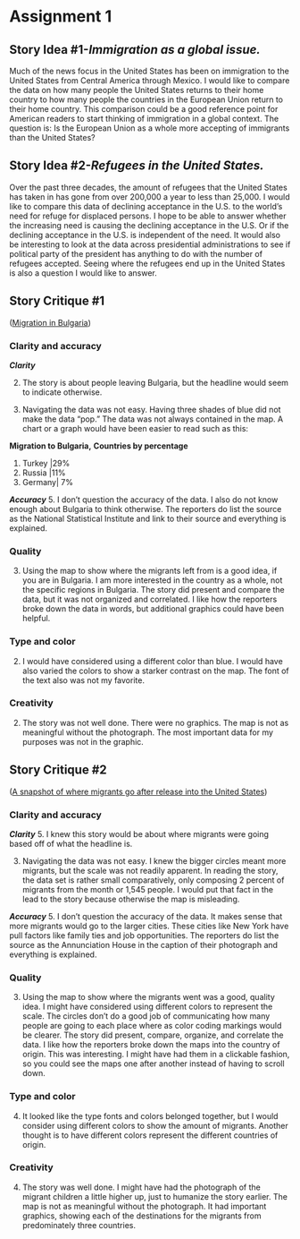 # Assignment 1


## **Story Idea #1-_Immigration as a global issue._** 
Much of the news focus in the United States has been on immigration to the United States from Central America through Mexico. I would like to compare the data on how many people the United States returns to their home country to how many people the countries in the European Union return to their home country. This comparison could be a good reference point for American readers to start thinking of immigration in a global context. The question is: Is the European Union as a whole more accepting of immigrants than the United States?

## **Story Idea #2-_Refugees in the United States._** 
Over the past three decades, the amount of refugees that the United States has taken in has gone from over 200,000 a year to less than 25,000. I would like to compare this data of declining acceptance in the U.S. to the world’s need for refuge for displaced persons. I hope to be able to answer whether the increasing need is causing the declining acceptance in the U.S. Or if the declining acceptance in the U.S. is independent of the need. It would also be interesting to look at the data across presidential administrations to see if political party of the president has anything to do with the number of refugees accepted. Seeing where the refugees end up in the United States is also a question I would like to answer.  

## **Story Critique #1**
([Migration in Bulgaria]( https://www.intellinews.com/bulgaria-s-working-age-population-contracts-sharply-in-2018-159594/)) 

###  Clarity and accuracy

_**Clarity**_

2. The story is about people leaving Bulgaria, but the headline would seem to indicate otherwise. 

3. Navigating the data was not easy. Having three shades of blue did not make the data “pop.” The data was not always contained in the map. A chart or a graph would have been easier to read such as this:

  **Migration to Bulgaria,** 
  **Countries by percentage**
  
   1. Turkey |29% 
   1. Russia |11% 
   1. Germany| 7% 
  
_**Accuracy**_
5. I don’t question the accuracy of the data. I also do not know enough about Bulgaria to think otherwise. The reporters do list the source as the National Statistical Institute and link to their source and everything is explained.  

###  Quality

3. Using the map to show where the migrants left from is a good idea, if you are in Bulgaria. I am more interested in the country as a whole, not the specific regions in Bulgaria. 
The story did present and compare the data, but it was not organized and correlated. I like how the reporters broke down the data in words, but additional graphics could have been helpful. 

###  Type and color

2. I would have considered using a different color than blue. I would have also varied the colors to show a starker contrast on the map.  The font of the text also was not my favorite. 

###  Creativity

2. The story was not well done. There were no graphics. The map is not as meaningful without the photograph. The most important data for my purposes was not in the graphic. 


## **Story Critique #2**
([A snapshot of where migrants go after release into the United States](https://www.washingtonpost.com/immigration/2019/04/13/snapshot-where-migrants-go-after-release-into-united-states/?utm_term=.755e6c95bd3b)) 

###  Clarity and accuracy

_**Clarity**_
5. I knew this story would be about where migrants were going based off of what the headline is. 

3. Navigating the data was not easy. I knew the bigger circles meant more migrants, but the scale was not readily apparent. In reading the story, the data set is rather small comparatively, only composing 2 percent of migrants from the month or 1,545 people. I would put that fact in the lead to the story because otherwise the map is misleading.

_**Accuracy**_
5. I don’t question the accuracy of the data. It makes sense that more migrants would go to the larger cities. These cities like New York have pull factors like family ties and job opportunities. The reporters do list the source as the Annunciation House in the caption of their photograph and everything is explained.  

###  Quality

3. Using the map to show where the migrants went was a good, quality idea. I might have considered using different colors to represent the scale. The circles don’t do a good job of communicating how many people are going to each place where as color coding markings would be clearer. 
The story did present, compare, organize, and correlate the data. I like how the reporters broke down the maps into the country of origin. This was interesting. I might have had them in a clickable fashion, so you could see the maps one after another instead of having to scroll down. 

###  Type and color

4. It looked like the type fonts and colors belonged together, but I would consider using different colors to show the amount of migrants. Another thought is to have different colors represent the different countries of origin. 

###  Creativity

4. The story was well done. I might have had the photograph of the migrant children a little higher up, just to humanize the story earlier. The map is not as meaningful without the photograph. It had important graphics, showing each of the destinations for the migrants from predominately three countries. 
